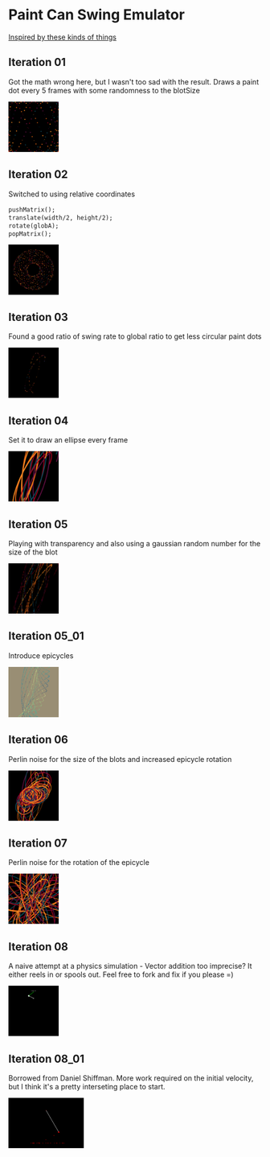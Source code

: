 # Paint Can Swing Emulator

[Inspired by these kinds of things]("https://www.instagram.com/p/B6qn2NyBdEd/?utm_source=ig_web_button_share_sheet")

## Iteration 01

Got the math wrong here, but I wasn't too sad with the result. Draws a paint dot every 5 frames with some randomness to the blotSize

<img src="PaintCanSwingEmulator_01/PaintCanSwingEmulator_01_2023-10-3_23-23-6.png" width=100>

## Iteration 02

Switched to using relative coordinates

```
pushMatrix();
translate(width/2, height/2);
rotate(globA);
popMatrix();
```

<img src="PaintCanSwingEmulator_02/PaintCanSwingEmulator_02_2023-10-3_23-49-3.png" width=100>

## Iteration 03

Found a good ratio of swing rate to global ratio to get less circular paint dots

<img src="PaintCanSwingEmulator_03.png" width=100>

## Iteration 04

Set it to draw an ellipse every frame

<img src="PaintCanSwingEmulator_04.png" width=100>

## Iteration 05

Playing with transparency and also using a gaussian random number for the size of the blot

<img src="PaintCanSwingEmulator_05.png" width=100>

## Iteration 05_01

Introduce epicycles

<img src="PaintCanSwingEmulator_05_01.png" width=100>

## Iteration 06

Perlin noise for the size of the blots and increased epicycle rotation

<img src="PaintCanSwingEmulator_06/PaintCanSwingEmulator_06_2023-10-7_10-40-36_eRate0.03.png" width=100>

## Iteration 07

Perlin noise for the rotation of the epicycle

<img src="PaintCanSwingEmulator_07/PaintCanSwingEmulator_07_2023-10-8_14-21-29_eRate0.002.png" width=100>

## Iteration 08

A naive attempt at a physics simulation - Vector addition too imprecise? It either reels in or spools out. Feel free to fork and fix if you please =)

<img src="PaintCanSwingEmulator_08.png" width=100>

## Iteration 08_01

Borrowed from Daniel Shiffman. More work required on the initial velocity, but I think it's a pretty interseting place to start.

<img src="PaintCanSwingEmulator_08_01.png" height=100>
